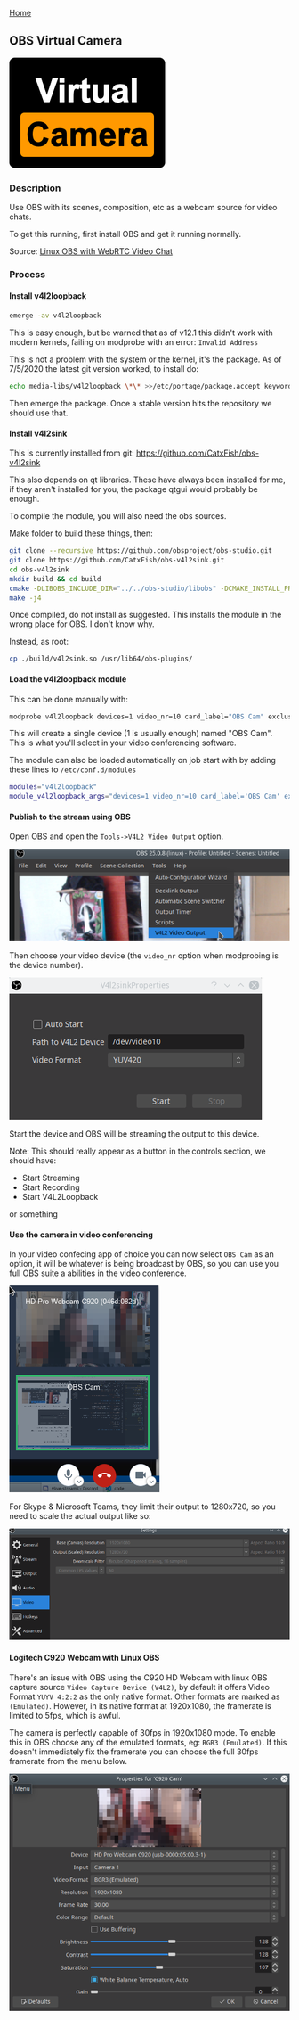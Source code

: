 [Home](../index.md)

## OBS Virtual Camera

![OBS as a Virtual Camera](res/obs-loopback-splash.png)

### Description

Use OBS with its scenes, composition, etc as a webcam source for video chats.

To get this running, first install OBS and get it running normally.

Source: [Linux OBS with WebRTC Video Chat](https://www.patreon.com/posts/linux-obs-with-36762818)

### Process

#### Install v4l2loopback

```bash
emerge -av v4l2loopback
```

This is easy enough, but be warned that as of v12.1 this didn't work with modern kernels, failing on modprobe with an error: `Invalid Address`

This is not a problem with the system or the kernel, it's the package. As of 7/5/2020 the latest git version worked, to install do:

```bash
echo media-libs/v4l2loopback \*\* >>/etc/portage/package.accept_keywords/v4l2loopback
```

Then emerge the package. Once a stable version hits the repository we should use that.

#### Install v4l2sink

This is currently installed from git: https://github.com/CatxFish/obs-v4l2sink

This also depends on qt libraries. These have always been installed for me, if they aren't installed for you, the package qtgui would probably be enough.

To compile the module, you will also need the obs sources.

Make folder to build these things, then:

```bash
git clone --recursive https://github.com/obsproject/obs-studio.git
git clone https://github.com/CatxFish/obs-v4l2sink.git
cd obs-v4l2sink
mkdir build && cd build
cmake -DLIBOBS_INCLUDE_DIR="../../obs-studio/libobs" -DCMAKE_INSTALL_PREFIX=/usr ..
make -j4
```

Once compiled, do not install as suggested. This installs the module in the wrong place for OBS. I don't know why.

Instead, as root:

```bash
cp ./build/v4l2sink.so /usr/lib64/obs-plugins/
```

#### Load the v4l2loopback module

This can be done manually with:

```bash
modprobe v4l2loopback devices=1 video_nr=10 card_label="OBS Cam" exclusive_caps=1
```

This will create a single device (1 is usually enough) named "OBS Cam". This is what you'll select in your video conferencing software.

The module can also be loaded automatically on job start with by adding these lines to `/etc/conf.d/modules`

```bash
modules="v4l2loopback"
module_v4l2loopback_args="devices=1 video_nr=10 card_label='OBS Cam' exclusive_caps=1"
```

#### Publish to the stream using OBS

Open OBS and open the `Tools->V4L2 Video Output` option.

![OBS as a Virtual Camera](res/obs-loopback-menu.png)

Then choose your video device (the `video_nr` option when modprobing is the device number).

![OBS as a Virtual Camera](res/obs-loopback-dialog.png)

Start the device and OBS will be streaming the output to this device.

Note: This should really appear as a button in the controls section, we should have:

* Start Streaming
* Start Recording
* Start V4L2Loopback

or something

#### Use the camera in video conferencing

In your video confecing app of choice you can now select `OBS Cam` as an option, it will be whatever is being broadcast by OBS, so you can use you full OBS suite a abilities in the video conference.

![OBS as a Virtual Camera](res/obs-loopback-select.png)

For Skype & Microsoft Teams, they limit their output to 1280x720, so you need to scale the actual output like so:

![OBS skype settings](res/obs-loopback-skypesettings.png)

#### Logitech C920 Webcam with Linux OBS

There's an issue with OBS using the C920 HD Webcam with linux OBS capture source `Video Capture Device (V4L2)`, by default it offers Video Format `YUYV 4:2:2` as the only native format. Other formats are marked as `(Emulated)`. However, in its native format at 1920x1080, the framerate is limited to 5fps, which is awful.

The camera is perfectly capable of 30fps in 1920x1080 mode. To enable this in OBS choose any of the emulated formats, eg: `BGR3 (Emulated)`. If this doesn't immediately fix the framerate you can choose the full 30fps framerate from the menu below.

![OBS settings for C920 at 30fps](res/obs-loopback-c920.png)
